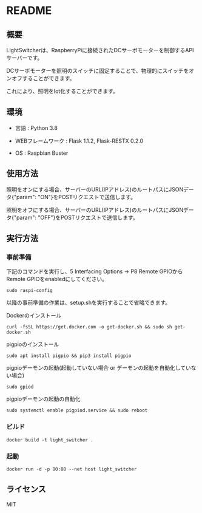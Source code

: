 # README

## 概要

LightSwitcherは、RaspberryPiに接続されたDCサーボモーターを制御するAPIサーバーです。

DCサーボモーターを照明のスイッチに固定することで、物理的にスイッチをオンオフすることができます。

これにより、照明をIot化することができます。

## 環境

* 言語 : Python 3.8

* WEBフレームワーク : Flask 1.1.2, Flask-RESTX 0.2.0

* OS : Raspbian Buster

## 使用方法

照明をオンにする場合、サーバーのURL(IPアドレス)のルートパスにJSONデータ{"param": "ON"}をPOSTリクエストで送信します。

照明をオフにする場合、サーバーのURL(IPアドレス)のルートパスにJSONデータ{"param": "OFF"}をPOSTリクエストで送信します。


## 実行方法

### 事前準備

下記のコマンドを実行し、5 Interfacing Options -> P8 Remote GPIOからRemote GPIOをenabledにしてください。 

`sudo raspi-config`

以降の事前準備の作業は、setup.shを実行することで省略できます。

Dockerのインストール

`curl -fsSL https://get.docker.com -o get-docker.sh && sudo sh get-docker.sh`

pigpioのインストール

`sudo apt install pigpio && pip3 install pigpio`

pigpioデーモンの起動(起動していない場合 or デーモンの起動を自動化していない場合)

`sudo gpiod`

pigpioデーモンの起動の自動化

`sudo systemctl enable pigpiod.service && sudo reboot`

### ビルド

`docker build -t light_switcher .`

### 起動

`docker run -d -p 80:80 --net host light_switcher`

## ライセンス

MIT

